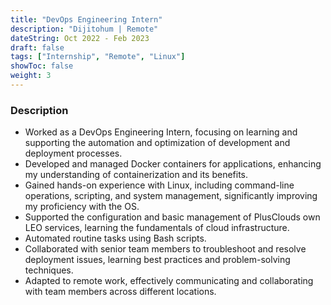 ```yaml
---
title: "DevOps Engineering Intern"
description: "Dijitohum | Remote"
dateString: Oct 2022 - Feb 2023
draft: false
tags: ["Internship", "Remote", "Linux"]
showToc: false
weight: 3
--- 
```


### Description

- Worked as a DevOps Engineering Intern, focusing on learning and supporting the automation and optimization of development and deployment processes.
- Developed and managed Docker containers for applications, enhancing my understanding of containerization and its benefits.
- Gained hands-on experience with Linux, including command-line operations, scripting, and system management, significantly improving my proficiency with the OS.
- Supported the configuration and basic management of PlusClouds own LEO services, learning the fundamentals of cloud infrastructure.
- Automated routine tasks using Bash scripts.
- Collaborated with senior team members to troubleshoot and resolve deployment issues, learning best practices and problem-solving techniques.
- Adapted to remote work, effectively communicating and collaborating with team members across different locations.